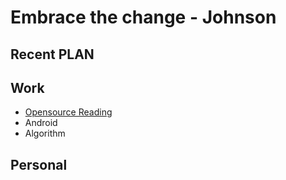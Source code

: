 # Embrace the change - Johnson
## Recent PLAN
## Work
- [Opensource Reading](./work/work.md)
- Android
- Algorithm
## Personal
